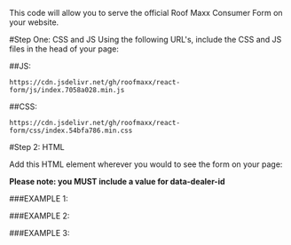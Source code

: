 This code will allow you to serve the official Roof Maxx Consumer Form on your website.

#Step One: CSS and JS
Using the following URL's, include the CSS and JS files in the head of your page:

##JS:

    https://cdn.jsdelivr.net/gh/roofmaxx/react-form/js/index.7058a028.min.js

##CSS:

    https://cdn.jsdelivr.net/gh/roofmaxx/react-form/css/index.54bfa786.min.css


#Step 2: HTML

Add this HTML element wherever you would to see the form on your page:

**Please note: you MUST include a value for data-dealer-id**

###EXAMPLE 1:
<div id="roofmaxx-form" data-dealer-id="123456789"></div>

###EXAMPLE 2:
<div id="roofmaxx-form" data-dealer-id="123456789" data-source-vendor="" data-thank-you-page=""></div>

###EXAMPLE 3:
<div id="roofmaxx-form" data-dealer-id="123456789" data-source-vendor="SM" data-thank-you-page="https://google.com"></div>
